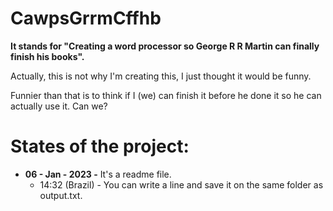 # CawpsGrrmCffhb
**It stands for "Creating a word processor so George R R Martin can finally finish his books".**

Actually, this is not why I'm creating this, I just thought it would be funny.

Funnier than that is to think if I (we) can finish it before he done it so he can actually use it. Can we?

# States of the project:
- **06 - Jan - 2023 -** It's a readme file.
  - 14:32 (Brazil) - You can write a line and save it on the same folder as output.txt.
